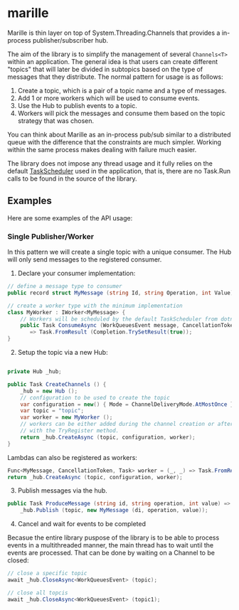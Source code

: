 # marille
Marille is thin layer on top of System.Threading.Channels that provides a in-process publisher/subscriber hub.

The aim of the library is to simplify the management of several `Channels<T>` within an application. The general idea
is that users can create different "topics" that will later be divided in subtopics based on the type of
messages that they distribute. The normal pattern for usage is as follows:

1. Create a topic, which is a pair of a topic name and a type of messages.
2. Add 1 or more workers which will be used to consume events.
3. Use the Hub to publish events to a topic.
4. Workers will pick the messages and consume them based on the topic strategy that was chosen.

You can think about Marille as an in-process pub/sub similar to a distributed queue with the difference
that the constraints are much simpler. Working within the same process makes dealing with failure much easier.

The library does not impose any thread usage and it fully relies on the default [TaskScheduler](https://learn.microsoft.com/en-us/dotnet/fundamentals/runtime-libraries/system-threading-tasks-taskscheduler) used in the application, that is, there are no Task.Run calls to be found in the 
source of the library. 

## Examples

Here are some examples of the API usage:

### Single Publisher/Worker

In this pattern we will create a single topic with a unique consumer. The Hub will only send messages to the registered
consumer. 

1. Declare your consumer implementation:

```csharp
// define a message type to consumer
public record struct MyMessage (string Id, string Operation, int Value);

// create a worker type with the minimum implementation 
class MyWorker : IWorker<MyMessage> {
    // Workers will be scheduled by the default TaskScheduler from dotnet
    public Task ConsumeAsync (WorkQueuesEvent message, CancellationToken cancellationToken = default)
       => Task.FromResult (Completion.TrySetResult(true));
}

```

2. Setup the topic via a new Hub:

```csharp

private Hub _hub;

public Task CreateChannels () {
    _hub = new Hub ();
    // configuration to be used to create the topic
    var configuration = new() { Mode = ChannelDeliveryMode.AtMostOnce };
    var topic = "topic";
    var worker = new MyWorker ();
    // workers can be either added during the channel creation or after the fact
    // with the TryRegister method.
    return _hub.CreateAsync (topic, configuration, worker);
}
```

Lambdas can also be registered as workers:

```csharp
Func<MyMessage, CancellationToken, Task> worker = (_, _) => Task.FromResult (true);
return _hub.CreateAsync (topic, configuration, worker);
```

3. Publish messages via the hub.

```csharp
public Task ProduceMessage (string id, string operation, int value) =>
    _hub.Publish (topic, new MyMessage (di, operation, value));
```

4. Cancel and wait for events to be completed

Becasue the entire library puspose of the library is to be able to process 
events in a multithreaded manner, the main thread has to wait until the events
are processed. That can be done by waiting on a Channel to be closed:

```csharp
// close a specific topic
await _hub.CloseAsync<WorkQueuesEvent> (topic);

// close all topcis
await _hub.CloseAsync<WorkQueuesEvent> (topic1);
```
